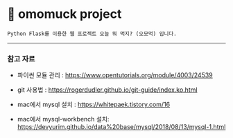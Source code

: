 &#127831; omomuck project
=======
~~~
Python Flask를 이용한 웹 프로젝트 오늘 뭐 먹지? (오모먹) 입니다.
~~~
***
### 참고 자료
* 파이썬 모듈 관리 :
https://www.opentutorials.org/module/4003/24539

* git 사용법 :
https://rogerdudler.github.io/git-guide/index.ko.html

* mac에서 mysql 설치 :
https://whitepaek.tistory.com/16

* mac에서 mysql-workbench 설치:
https://devyurim.github.io/data%20base/mysql/2018/08/13/mysql-1.html


